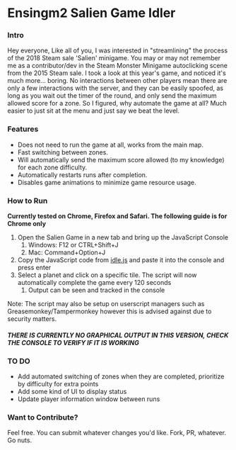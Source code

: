 # Ensingm2 Salien Game Idler

### Intro
Hey everyone, Like all of you, I was interested in "streamlining" the process of the 2018 Steam sale 'Salien' minigame. You may or may not remember me as a contributor/dev in the Steam Monster Minigame autoclicking scene from the 2015 Steam sale. I took a look at this year's game, and noticed it's much more... boring. No interactions between other players mean there are only a few interactions with the server, and they can be easily spoofed, as long as you wait out the timer of the round, and only send the maximum allowed score for a zone. So I figured, why automate the game at all? Much easier to just sit at the menu and just say we beat the level.

### Features
* Does not need to run the game at all, works from the main map.
* Fast switching between zones.
* Will automatically send the maximum score allowed (to my knowledge) for each zone difficulty.
* Automatically restarts runs after completion.
* Disables game animations to minimize game resource usage.

### How to Run
**Currently tested on Chrome, Firefox and Safari. The following guide is for Chrome only**

1. Open the Salien Game in a new tab and bring up the JavaScript Console
   1. Windows: F12 or CTRL+Shift+J
   1. Mac: Command+Option+J
2. Copy the JavaScript code from [idle.js](idle.js) and paste it into the console and press enter
3. Select a planet and click on a specific tile. The script will now automatically complete the game every 120 seconds
   1. Output can be seen and tracked in the console

Note: The script may also be setup on userscript managers such as Greasemonkey/Tampermonkey however this is advised against due to security matters.

#### ***THERE IS CURRENTLY NO GRAPHICAL OUTPUT IN THIS VERSION, CHECK THE CONSOLE TO VERIFY IF IT IS WORKING***

### TO DO
* Add automated switching of zones when they are completed, prioritize by difficulty for extra points
* Add some kind of UI to display status
* Update player information window between runs

### Want to Contribute?
Feel free. You can submit whatever changes you'd like. Fork, PR, whatever. Go nuts.
